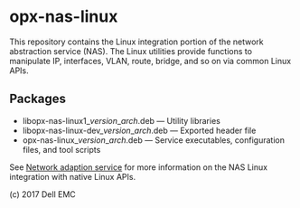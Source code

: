 # opx-nas-linux
This repository contains the Linux integration portion of the network abstraction service (NAS). The Linux utilities provide functions to
manipulate IP, interfaces, VLAN, route, bridge, and so on via common Linux APIs.

## Packages
- libopx-nas-linux1\_*version*\_*arch*.deb — Utility libraries  
- libopx-nas-linux-dev\_*version*\_*arch*.deb — Exported header file  
- opx-nas-linux\_*version*\_*arch*.deb — Service executables, configuration files, and tool scripts 

See [Network adaption service](https://github.com/open-switch/opx-docs/wiki/Network-adaptation-service) for more information on the NAS Linux integration with native Linux APIs.

(c) 2017 Dell EMC
